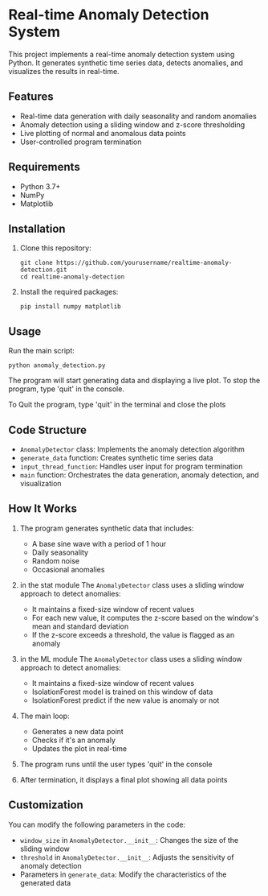 # Real-time Anomaly Detection System

This project implements a real-time anomaly detection system using Python. It generates synthetic time series data, detects anomalies, and visualizes the results in real-time.

## Features

- Real-time data generation with daily seasonality and random anomalies
- Anomaly detection using a sliding window and z-score thresholding
- Live plotting of normal and anomalous data points
- User-controlled program termination

## Requirements

- Python 3.7+
- NumPy
- Matplotlib

## Installation

1. Clone this repository:
   ```
   git clone https://github.com/yourusername/realtime-anomaly-detection.git
   cd realtime-anomaly-detection
   ```

2. Install the required packages:
   ```
   pip install numpy matplotlib
   ```

## Usage

Run the main script:

```
python anomaly_detection.py
```

The program will start generating data and displaying a live plot. To stop the program, type 'quit' in the console.


To Quit  the program, type 'quit' in the terminal
and close the plots

## Code Structure

- `AnomalyDetector` class: Implements the anomaly detection algorithm
- `generate_data` function: Creates synthetic time series data
- `input_thread_function`: Handles user input for program termination
- `main` function: Orchestrates the data generation, anomaly detection, and visualization

## How It Works

1. The program generates synthetic data that includes:
   - A base sine wave with a period of 1 hour
   - Daily seasonality
   - Random noise
   - Occasional anomalies

2. in the stat module The `AnomalyDetector` class uses a sliding window approach to detect anomalies:
   - It maintains a fixed-size window of recent values
   - For each new value, it computes the z-score based on the window's mean and standard deviation
   - If the z-score exceeds a threshold, the value is flagged as an anomaly

3. in the ML module The `AnomalyDetector` class uses a sliding window approach to detect anomalies:
   - It maintains a fixed-size window of recent values
   - IsolationForest model is trained on this window of data
   - IsolationForest predict if the new value is anomaly or not

4. The main loop:
   - Generates a new data point
   - Checks if it's an anomaly
   - Updates the plot in real-time

5. The program runs until the user types 'quit' in the console

6. After termination, it displays a final plot showing all data points

## Customization

You can modify the following parameters in the code:

- `window_size` in `AnomalyDetector.__init__`: Changes the size of the sliding window
- `threshold` in `AnomalyDetector.__init__`: Adjusts the sensitivity of anomaly detection
- Parameters in `generate_data`: Modify the characteristics of the generated data

